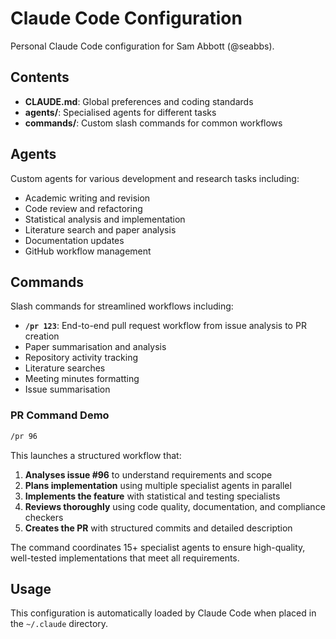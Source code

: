 # Claude Code Configuration

Personal Claude Code configuration for Sam Abbott (@seabbs).

## Contents

- **CLAUDE.md**: Global preferences and coding standards
- **agents/**: Specialised agents for different tasks
- **commands/**: Custom slash commands for common workflows

## Agents

Custom agents for various development and research tasks including:
- Academic writing and revision
- Code review and refactoring  
- Statistical analysis and implementation
- Literature search and paper analysis
- Documentation updates
- GitHub workflow management

## Commands

Slash commands for streamlined workflows including:
- **`/pr 123`**: End-to-end pull request workflow from issue analysis to PR creation
- Paper summarisation and analysis
- Repository activity tracking
- Literature searches
- Meeting minutes formatting
- Issue summarisation

### PR Command Demo

```bash
/pr 96
```

This launches a structured workflow that:
1. **Analyses issue #96** to understand requirements and scope
2. **Plans implementation** using multiple specialist agents in parallel
3. **Implements the feature** with statistical and testing specialists
4. **Reviews thoroughly** using code quality, documentation, and compliance checkers
5. **Creates the PR** with structured commits and detailed description

The command coordinates 15+ specialist agents to ensure high-quality, well-tested implementations that meet all requirements.

## Usage

This configuration is automatically loaded by Claude Code when placed in the `~/.claude` directory.